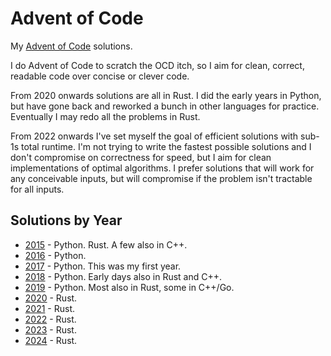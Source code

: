 # Advent of Code

My [Advent of Code](https://adventofcode.com/) solutions.

I do Advent of Code to scratch the OCD itch, so I aim for clean, correct,
readable code over concise or clever code.

From 2020 onwards solutions are all in Rust. I did the early years in Python,
but have gone back and reworked a bunch in other languages for practice.
Eventually I may redo all the problems in Rust.

From 2022 onwards I've set myself the goal of efficient solutions with sub-1s
total runtime. I'm not trying to write the fastest possible solutions and I
don't compromise on correctness for speed, but I aim for clean implementations
of optimal algorithms. I prefer solutions that will work for any conceivable
inputs, but will compromise if the problem isn't tractable for all inputs.

## Solutions by Year

- [2015](2015) - Python. Rust. A few also in C++.
- [2016](2016) - Python.
- [2017](2017) - Python. This was my first year.
- [2018](2018) - Python. Early days also in Rust and C++.
- [2019](2019) - Python. Most also in Rust, some in C++/Go.
- [2020](2020) - Rust.
- [2021](2021) - Rust.
- [2022](2022) - Rust.
- [2023](2023) - Rust.
- [2024](2024) - Rust.
